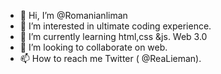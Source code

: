- 👋 Hi, I’m @Romanianliman
- 👀 I’m interested in ultimate coding experience.
- 🌱 I’m currently learning html,css &js. Web 3.0
- 💞️ I’m looking to collaborate on web.
- 📫 How to reach me Twitter ( @ReaLieman).

<!---
Romanianliman/Romanianliman is a ✨ special ✨ repository because its `README.md` (this file) appears on your GitHub profile.
You can click the Preview link to take a look at your changes.
--->
